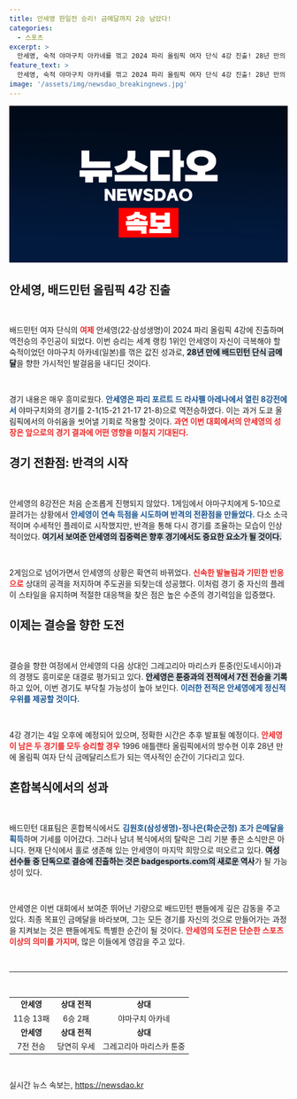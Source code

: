 ```yaml
---
title: 안세영 한일전 승리! 금메달까지 2승 남았다!
categories:
  - 스포츠
excerpt: >
  안세영, 숙적 야마구치 아카네를 꺾고 2024 파리 올림픽 여자 단식 4강 진출! 28년 만의 금메달을 향한 도전에 기대감이 치솟고 있다. 4일, 인도네시아의 툰중과 결승행을 놓고 다시 맞붙는다.
feature_text: >
  안세영, 숙적 야마구치 아카네를 꺾고 2024 파리 올림픽 여자 단식 4강 진출! 28년 만의 금메달을 향한 도전에 기대감이 치솟고 있다. 4일, 인도네시아의 툰중과 결승행을 놓고 다시 맞붙는다.
image: '/assets/img/newsdao_breakingnews.jpg'
---
```


<p><img src="/assets/img/newsdao_breakingnews.jpg" alt="firstkoreanews 속보" /></p>

<h2 data-ke-size="size26">안세영, 배드민턴 올림픽 4강 진출</h2>

<p data-ke-size="size16">&nbsp;</p>

<p>배드민턴 여자 단식의 <b><span style="color: #ee2323;">여제</span></b> 안세영(22·삼성생명)이 2024 파리 올림픽 4강에 진출하며 역전승의 주인공이 되었다. 이번 승리는 세계 랭킹 1위인 안세영이 자신이 극복해야 할 숙적이었던 야마구치 아카네(일본)를 꺾은 값진 성과로, <b><span style="background-color: #21538527;">28년 만에 배드민턴 단식 금메달</span></b>을 향한 가시적인 발걸음을 내디딘 것이다. </p>

<p data-ke-size="size16">&nbsp;</p>

<p>경기 내용은 매우 흥미로웠다. <b><span style="color: #1a5490;">안세영은 파리 포르트 드 라샤펠 아레나에서 열린 8강전에서</span></b> 야마구치와의 경기를 2-1(15-21 21-17 21-8)으로 역전승하였다. 이는 과거 도쿄 올림픽에서의 아쉬움을 씻어낼 기회로 작용할 것이다. <b><span style="color: #ee2323;">과연 이번 대회에서의 안세영의 성장은 앞으로의 경기 결과에 어떤 영향을 미칠지 기대된다.</span></b></p>

<h2 data-ke-size="size26">경기 전환점: 반격의 시작</h2>

<p data-ke-size="size16">&nbsp;</p>

<p>안세영의 8강전은 처음 순조롭게 진행되지 않았다. 1게임에서 야마구치에게 5-10으로 끌려가는 상황에서 <b><span style="color: #1a5490;">안세영이 연속 득점을 시도하며 반격의 전환점을 만들었다.</span></b> 다소 소극적이며 수세적인 플레이로 시작했지만, 반격을 통해 다시 경기를 조율하는 모습이 인상적이었다. <b><span style="background-color: #21538527;">여기서 보여준 안세영의 집중력은 향후 경기에서도 중요한 요소가 될 것이다.</span></b></p>

<p data-ke-size="size16">&nbsp;</p>

<p>2게임으로 넘어가면서 안세영의 상황은 확연히 바뀌었다. <b><span style="color: #ee2323;">신속한 발놀림과 기민한 반응으로</span></b> 상대의 공격을 저지하며 주도권을 되찾는데 성공했다. 이처럼 경기 중 자신의 플레이 스타일을 유지하며 적절한 대응책을 찾은 점은 높은 수준의 경기력임을 입증했다.</p>

<h2 data-ke-size="size26">이제는 결승을 향한 도전</h2>

<p data-ke-size="size16">&nbsp;</p>

<p>결승을 향한 여정에서 안세영의 다음 상대인 그레고리아 마리스카 툰중(인도네시아)과의 경쟁도 흥미로운 대결로 평가되고 있다. <b><span style="background-color: #21538527;">안세영은 툰중과의 전적에서 7전 전승을 기록</span></b>하고 있어, 이번 경기도 부닥칠 가능성이 높아 보인다. <b><span style="color: #1a5490;">이러한 전적은 안세영에게 정신적 우위를 제공할 것이다.</span></b> </p>

<p data-ke-size="size16">&nbsp;</p>

<p>4강 경기는 4일 오후에 예정되어 있으며, 정확한 시간은 추후 발표될 예정이다. <b><span style="color: #ee2323;">안세영이 남은 두 경기를 모두 승리할 경우</span></b> 1996 애틀랜타 올림픽에서의 방수현 이후 28년 만에 올림픽 여자 단식 금메달리스트가 되는 역사적인 순간이 기다리고 있다.</p>

<h2 data-ke-size="size26">혼합복식에서의 성과</h2>

<p data-ke-size="size16">&nbsp;</p>

<p>배드민턴 대표팀은 혼합복식에서도 <b><span style="color: #1a5490;">김원호(삼성생명)-정나은(화순군청) 조가 은메달을 획득</span></b>하며 기세를 이어갔다. 그러나 남녀 복식에서의 탈락은 그리 기분 좋은 소식만은 아니다. 현재 단식에서 홀로 생존해 있는 안세영이 마지막 희망으로 떠오르고 있다. <b><span style="background-color: #21538527;">여성 선수들 중 단독으로 결승에 진출하는 것은 badgesports.com의 새로운 역사</span></b>가 될 가능성이 있다.</p>

<p data-ke-size="size16">&nbsp;</p>

<p>안세영은 이번 대회에서 보여준 뛰어난 기량으로 배드민턴 팬들에게 깊은 감동을 주고 있다. 최종 목표인 금메달을 바라보며, 그는 모든 경기를 자신의 것으로 만들어가는 과정을 지켜보는 것은 팬들에게도 특별한 순간이 될 것이다. <b><span style="color: #ee2323;">안세영의 도전은 단순한 스포츠 이상의 의미를 가지며</span></b>, 많은 이들에게 영감을 주고 있다. </p>

<p data-ke-size="size16">&nbsp;</p>

<hr>

<p data-ke-size="size16">&nbsp;</p>

<table style="width: 100%; border-collapse: collapse;">
  <tr>
    <td style="text-align: center; height: 17px;"><b>안세영</b></td>
    <td style="text-align: center; height: 17px;"><b>상대 전적</b></td>
    <td style="text-align: center; height: 17px;"><b>상대</b></td>
  </tr>
  <tr>
    <td style="text-align: center; height: 17px;">11승 13패</td>
    <td style="text-align: center; height: 17px;">6승 2패</td>
    <td style="text-align: center; height: 17px;">야마구치 아카네</td>
  </tr>
  <tr>
    <td style="text-align: center; height: 17px;"><b>안세영</b></td>
    <td style="text-align: center; height: 17px;"><b>상대 전적</b></td>
    <td style="text-align: center; height: 17px;"><b>상대</b></td>
  </tr>
  <tr>
    <td style="text-align: center; height: 17px;">7전 전승</td>
    <td style="text-align: center; height: 17px;">당연히 우세</td>
    <td style="text-align: center; height: 17px;">그레고리아 마리스카 툰중</td>
  </tr>
</table>

<p data-ke-size="size16">&nbsp;</p>
실시간 뉴스 속보는, <a href="https://newsdao.kr" rel="dofollow">https://newsdao.kr</a>



